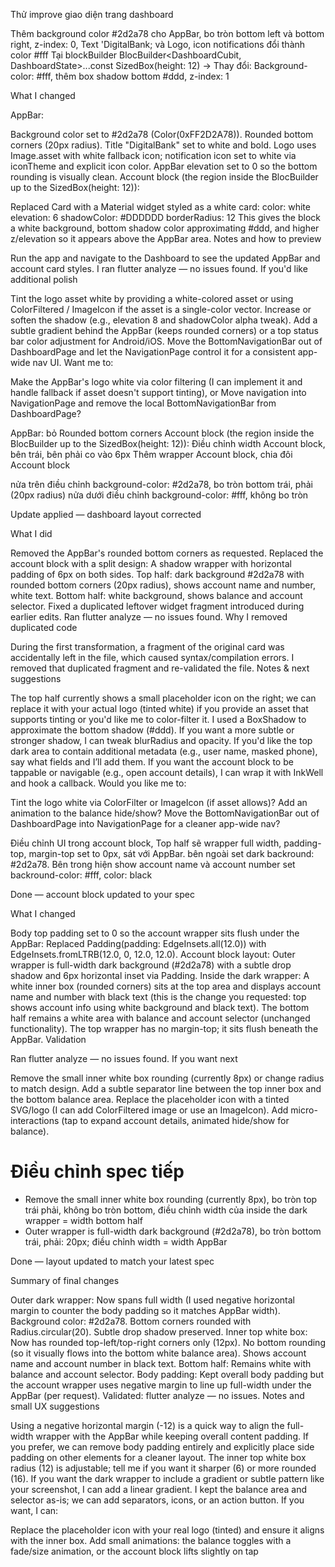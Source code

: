 Thử improve giao diện trang dashboard

Thêm background color #2d2a78 cho AppBar, bo tròn bottom left và bottom right, z-index: 0, Text 'DigitalBank; và Logo, icon notifications đổi thành color #fff
Tại blockBuilder BlocBuilder<DashboardCubit, DashboardState>...const SizedBox(height: 12) -> Thay đổi: Background-color: #fff, thêm box shadow bottom #ddd, z-index: 1

What I changed

AppBar:

Background color set to #2d2a78 (Color(0xFF2D2A78)).
Rounded bottom corners (20px radius).
Title "DigitalBank" set to white and bold.
Logo uses Image.asset with white fallback icon; notification icon set to white via iconTheme and explicit icon color.
AppBar elevation set to 0 so the bottom rounding is visually clean.
Account block (the region inside the BlocBuilder up to the SizedBox(height: 12)):

Replaced Card with a Material widget styled as a white card:
color: white
elevation: 6
shadowColor: #DDDDDD
borderRadius: 12
This gives the block a white background, bottom shadow color approximating #ddd, and higher z/elevation so it appears above the AppBar area.
Notes and how to preview

Run the app and navigate to the Dashboard to see the updated AppBar and account card styles.
I ran flutter analyze — no issues found.
If you'd like additional polish

Tint the logo asset white by providing a white-colored asset or using ColorFiltered / ImageIcon if the asset is a single-color vector.
Increase or soften the shadow (e.g., elevation 8 and shadowColor alpha tweak).
Add a subtle gradient behind the AppBar (keeps rounded corners) or a top status bar color adjustment for Android/iOS.
Move the BottomNavigationBar out of DashboardPage and let the NavigationPage control it for a consistent app-wide nav UI.
Want me to:

Make the AppBar's logo white via color filtering (I can implement it and handle fallback if asset doesn't support tinting), or
Move navigation into NavigationPage and remove the local BottomNavigationBar from DashboardPage?



AppBar: bỏ Rounded bottom corners
Account block (the region inside the BlocBuilder up to the SizedBox(height: 12)):
Điều chỉnh width Account block, bên trái, bên phải co vào 6px
Thêm wrapper Account block, chia đôi Account block

nửa trên điều chỉnh background-color: #2d2a78, bo tròn bottom trái, phải (20px radius)
nửa dưới điều chỉnh background-color: #fff, không bo tròn



Update applied — dashboard layout corrected

What I did

Removed the AppBar's rounded bottom corners as requested.
Replaced the account block with a split design:
A shadow wrapper with horizontal padding of 6px on both sides.
Top half: dark background #2d2a78 with rounded bottom corners (20px radius), shows account name and number, white text.
Bottom half: white background, shows balance and account selector.
Fixed a duplicated leftover widget fragment introduced during earlier edits.
Ran flutter analyze — no issues found.
Why I removed duplicated code

During the first transformation, a fragment of the original card was accidentally left in the file, which caused syntax/compilation errors. I removed that duplicated fragment and re-validated the file.
Notes & next suggestions

The top half currently shows a small placeholder icon on the right; we can replace it with your actual logo (tinted white) if you provide an asset that supports tinting or you'd like me to color-filter it.
I used a BoxShadow to approximate the bottom shadow (#ddd). If you want a more subtle or stronger shadow, I can tweak blurRadius and opacity.
If you'd like the top dark area to contain additional metadata (e.g., user name, masked phone), say what fields and I’ll add them.
If you want the account block to be tappable or navigable (e.g., open account details), I can wrap it with InkWell and hook a callback.
Would you like me to:

Tint the logo white via ColorFilter or ImageIcon (if asset allows)?
Add an animation to the balance hide/show?
Move the BottomNavigationBar out of DashboardPage into NavigationPage for a cleaner app-wide nav?




Điều chỉnh UI trong account block, Top half sẽ wrapper full width, padding-top, margin-top set to 0px, sát với AppBar.
bên ngoài set dark backround: #2d2a78. Bên trong hiện show account name và account number set backround-color: #fff, color: black


Done — account block updated to your spec

What I changed

Body top padding set to 0 so the account wrapper sits flush under the AppBar:
Replaced Padding(padding: EdgeInsets.all(12.0)) with EdgeInsets.fromLTRB(12.0, 0, 12.0, 12.0).
Account block layout:
Outer wrapper is full-width dark background (#2d2a78) with a subtle drop shadow and 6px horizontal inset via Padding.
Inside the dark wrapper:
A white inner box (rounded corners) sits at the top area and displays account name and number with black text (this is the change you requested: top shows account info using white background and black text).
The bottom half remains a white area with balance and account selector (unchanged functionality).
The top wrapper has no margin-top; it sits flush beneath the AppBar.
Validation

Ran flutter analyze — no issues found.
If you want next

Remove the small inner white box rounding (currently 8px) or change radius to match design.
Add a subtle separator line between the top inner box and the bottom balance area.
Replace the placeholder icon with a tinted SVG/logo (I can add ColorFiltered image or use an ImageIcon).
Add micro-interactions (tap to expand account details, animated hide/show for balance).



# Điều chỉnh spec tiếp
- Remove the small inner white box rounding (currently 8px), bo tròn top trái phải, không bo tròn bottom, điều chỉnh width của inside the dark wrapper = width bottom half
- Outer wrapper is full-width dark background (#2d2a78), bo tròn bottom trái, phải: 20px; điều chỉnh width = width AppBar

Done — layout updated to match your latest spec

Summary of final changes

Outer dark wrapper:
Now spans full width (I used negative horizontal margin to counter the body padding so it matches AppBar width).
Background color: #2d2a78.
Bottom corners rounded with Radius.circular(20).
Subtle drop shadow preserved.
Inner top white box:
Now has rounded top-left/top-right corners only (12px).
No bottom rounding (so it visually flows into the bottom white balance area).
Shows account name and account number in black text.
Bottom half:
Remains white with balance and account selector.
Body padding:
Kept overall body padding but the account wrapper uses negative margin to line up full-width under the AppBar (per request).
Validated: flutter analyze — no issues.
Notes and small UX suggestions

Using a negative horizontal margin (-12) is a quick way to align the full-width wrapper with the AppBar while keeping overall content padding. If you prefer, we can remove body padding entirely and explicitly place side padding on other elements for a cleaner layout.
The inner top white box radius (12) is adjustable; tell me if you want it sharper (6) or more rounded (16).
If you want the dark wrapper to include a gradient or subtle pattern like your screenshot, I can add a linear gradient.
I kept the balance area and selector as-is; we can add separators, icons, or an action button.
If you want, I can:

Replace the placeholder icon with your real logo (tinted) and ensure it aligns with the inner box.
Add small animations: the balance toggles with a fade/size animation, or the account block lifts slightly on tap


